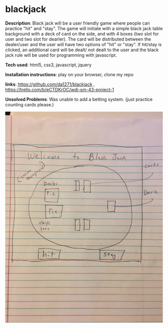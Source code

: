 # blackjack

**Description**: Black jack will be a user friendly game where
    people can practice "hit" and "stay". The game will initiate with a 
    simple black jack table background with a deck of card on the side, and with
    4 boxes (two slot for user and two slot for dearler). The card will be 
    distributed between the dealer/user and the user will have two options
    of "hit" or "stay". If hit/stay is clicked, an additional card will be dealt/
    not dealt to the user and the black jack rule will be used for programming
    with javascript.
   
**Tech used**: html5, css3, javascript, jquery
    
**Installation instructions**: play on your browser, clone my repo
    
**links**: https://github.com/da1271/blackjack  ,   https://trello.com/b/eCTDKrOC/wdi-sm-43-project-1
    
**Unsolved Problems**: Was unable to add a betting system. (just practice counting cards please.)
    
![Wireframe](assets/16522116_379290069107781_517447233_o.jpg)

